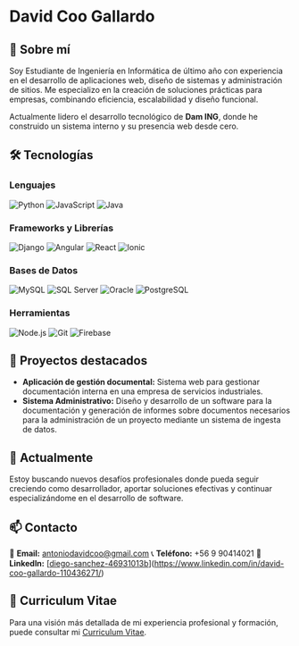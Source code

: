 # David Coo Gallardo

## 🚀 Sobre mí

Soy Estudiante de Ingeniería en Informática de último año con experiencia en el desarrollo de aplicaciones web, diseño de sistemas y administración de sitios. Me especializo en la creación de soluciones prácticas para empresas, combinando eficiencia, escalabilidad y diseño funcional.

Actualmente lidero el desarrollo tecnológico de **Dam ING**, donde he construido un sistema interno y su presencia web desde cero.

## 🛠️ Tecnologías

### Lenguajes

![Python](https://img.shields.io/badge/-Python-3776AB?style=for-the-badge&logo=python&logoColor=white)  ![JavaScript](https://img.shields.io/badge/-JavaScript-F7DF1E?style=for-the-badge&logo=javascript&logoColor=black)  ![Java](https://img.shields.io/badge/-Java-007396?style=for-the-badge&logo=java&logoColor=white) 

### Frameworks y Librerías

 ![Django](https://img.shields.io/badge/-Django-092E20?style=for-the-badge&logo=django&logoColor=white)  ![Angular](https://img.shields.io/badge/-Angular-DD0031?style=for-the-badge&logo=angular&logoColor=white)  ![React](https://img.shields.io/badge/-React-20232A?style=for-the-badge&logo=react&logoColor=61DAFB)  ![Ionic](https://img.shields.io/badge/-Ionic-3880FF?style=for-the-badge&logo=ionic&logoColor=white) 

### Bases de Datos

 ![MySQL](https://img.shields.io/badge/-MySQL-4479A1?style=for-the-badge&logo=mysql&logoColor=white)  ![SQL Server](https://img.shields.io/badge/-SQL%20Server-CC2927?style=for-the-badge&logo=microsoft-sql-server&logoColor=white)  ![Oracle](https://img.shields.io/badge/-Oracle-F80000?style=for-the-badge&logo=oracle&logoColor=white) 
![PostgreSQL](https://img.shields.io/badge/-PostgreSQL-228B22?style=for-the-badge&logo=postgresql&logoColor=white)

### Herramientas

 ![Node.js](https://img.shields.io/badge/-Node.js-339933?style=for-the-badge&logo=nodedotjs&logoColor=white)  ![Git](https://img.shields.io/badge/-Git-F05032?style=for-the-badge&logo=git&logoColor=white)  ![Firebase](https://img.shields.io/badge/-Firebase-FFCA28?style=for-the-badge&logo=firebase&logoColor=black) 

## 📂 Proyectos destacados

- **Aplicación de gestión documental:** Sistema web para gestionar documentación interna en una empresa de servicios industriales.
- **Sistema Administrativo:** Diseño y desarrollo de un software para la documentación y generación de informes sobre documentos necesarios para la administración de un proyecto mediante un sistema de ingesta de datos.

## 🌱 Actualmente

Estoy buscando nuevos desafíos profesionales donde pueda seguir creciendo como desarrollador, aportar soluciones efectivas y continuar especializándome en el desarrollo de software.

## 📫 Contacto

📧 **Email:** antoniodavidcoo@gmail.com
📞 **Teléfono:** +56 9 90414021 
🔗 **LinkedIn:** [[diego-sanchez-46931013b](https://www.linkedin.com/in/diego-sanchez-46931013b/)](https://www.linkedin.com/in/david-coo-gallardo-110436271/)

## 📄 Curriculum Vitae

Para una visión más detallada de mi experiencia profesional y formación, puede consultar mi [Curriculum Vitae](./Curriculum%20Vitae%20David.pdf).
